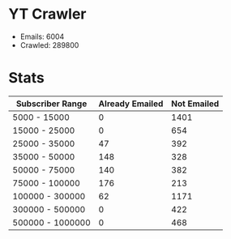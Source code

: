 # YT Crawler
- Emails: 6004
- Crawled: 289800

# Stats
| Subscriber Range  | Already Emailed | Not Emailed |
|-------|-------|-------|
| 5000 - 15000 | 0 | 1401 |
| 15000 - 25000 | 0 | 654 |
| 25000 - 35000 | 47 | 392 |
| 35000 - 50000 | 148 | 328 |
| 50000 - 75000 | 140 | 382 |
| 75000 - 100000 | 176 | 213 |
| 100000 - 300000 | 62 | 1171 |
| 300000 - 500000 | 0 | 422 |
| 500000 - 1000000 | 0 | 468 |

